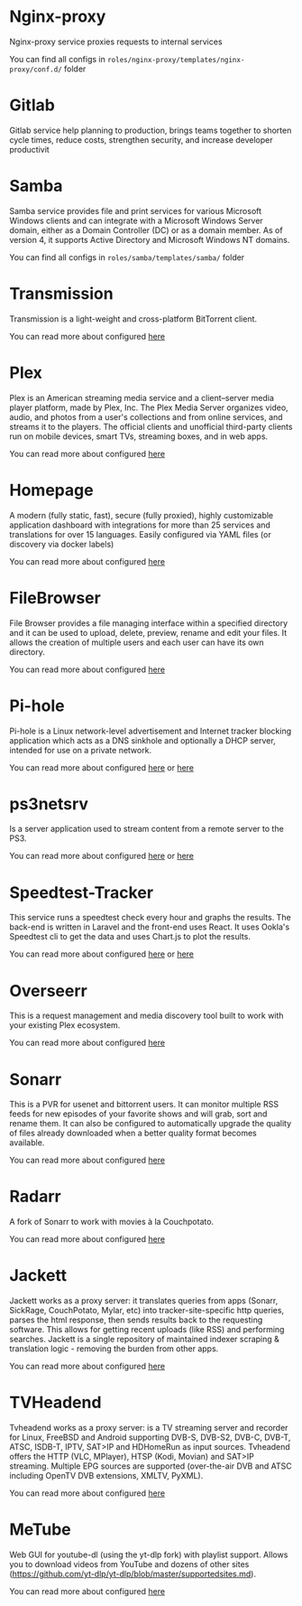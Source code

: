 # Nginx-proxy

Nginx-proxy service proxies requests to internal services

You can find all configs in `roles/nginx-proxy/templates/nginx-proxy/conf.d/` folder

# Gitlab

Gitlab service help planning to production, brings teams together to shorten cycle times, reduce costs, strengthen security, and increase developer productivit

# Samba

Samba service provides file and print services for various Microsoft Windows clients and can integrate with a Microsoft Windows Server domain, either as a Domain Controller (DC) or as a domain member. As of version 4, it supports Active Directory and Microsoft Windows NT domains.

You can find all configs in `roles/samba/templates/samba/` folder

# Transmission

Transmission is a light-weight and cross-platform BitTorrent client.

You can read more about configured [here](https://hub.docker.com/r/linuxserver/transmission)

# Plex

Plex is an American streaming media service and a client–server media player platform, made by Plex, Inc. The Plex Media Server organizes video, audio, and photos from a user's collections and from online services, and streams it to the players. The official clients and unofficial third-party clients run on mobile devices, smart TVs, streaming boxes, and in web apps.

You can read more about configured [here](https://hub.docker.com/r/linuxserver/plex)

# Homepage

A modern (fully static, fast), secure (fully proxied), highly customizable application dashboard with integrations for more than 25 services and translations for over 15 languages. Easily configured via YAML files (or discovery via docker labels)

You can read more about configured [here](https://gethomepage.dev/en/installation/)

# FileBrowser

File Browser provides a file managing interface within a specified directory and it can be used to upload, delete, preview, rename and edit your files. It allows the creation of multiple users and each user can have its own directory.

You can read more about configured [here](https://filebrowser.org/)

# Pi-hole

Pi-hole is a Linux network-level advertisement and Internet tracker blocking application which acts as a DNS sinkhole and optionally a DHCP server, intended for use on a private network.

You can read more about configured [here](https://github.com/pi-hole/docker-pi-hole) or [here](https://docs.pi-hole.net/)

# ps3netsrv

Is a server application used to stream content from a remote server to the PS3.

You can read more about configured [here](https://github.com/shawly/docker-ps3netsrv) or [here](https://github.com/aldostools/webMAN-MOD/wiki/~-PS3-NET-Server)

# Speedtest-Tracker

This service runs a speedtest check every hour and graphs the results. The back-end is written in Laravel and the front-end uses React. It uses Ookla's Speedtest cli to get the data and uses Chart.js to plot the results.

You can read more about configured [here](https://github.com/henrywhitaker3/Speedtest-Tracker) or [here](https://hub.docker.com/r/henrywhitaker3/speedtest-tracker)

# Overseerr
This is a request management and media discovery tool built to work with your existing Plex ecosystem.

You can read more about configured [here](https://hub.docker.com/r/linuxserver/overseerr)

# Sonarr
This is a PVR for usenet and bittorrent users. It can monitor multiple RSS feeds for new episodes of your favorite shows and will grab, sort and rename them. It can also be configured to automatically upgrade the quality of files already downloaded when a better quality format becomes available.

You can read more about configured [here](https://hub.docker.com/r/linuxserver/overseerr)

# Radarr
A fork of Sonarr to work with movies à la Couchpotato.

You can read more about configured [here](https://hub.docker.com/r/linuxserver/radarr)

# Jackett
Jackett works as a proxy server: it translates queries from apps (Sonarr, SickRage, CouchPotato, Mylar, etc) into tracker-site-specific http queries, parses the html response, then sends results back to the requesting software. This allows for getting recent uploads (like RSS) and performing searches. Jackett is a single repository of maintained indexer scraping & translation logic - removing the burden from other apps.

You can read more about configured [here](https://hub.docker.com/r/linuxserver/jackett)

# TVHeadend
Tvheadend works as a proxy server: is a TV streaming server and recorder for Linux, FreeBSD and Android supporting DVB-S, DVB-S2, DVB-C, DVB-T, ATSC, ISDB-T, IPTV, SAT>IP and HDHomeRun as input sources. Tvheadend offers the HTTP (VLC, MPlayer), HTSP (Kodi, Movian) and SAT>IP streaming. Multiple EPG sources are supported (over-the-air DVB and ATSC including OpenTV DVB extensions, XMLTV, PyXML).

You can read more about configured [here](https://hub.docker.com/r/linuxserver/tvheadend)

# MeTube
Web GUI for youtube-dl (using the yt-dlp fork) with playlist support. Allows you to download videos from YouTube and dozens of other sites (https://github.com/yt-dlp/yt-dlp/blob/master/supportedsites.md).

You can read more about configured [here](https://hub.docker.com/r/alexta69/metube)